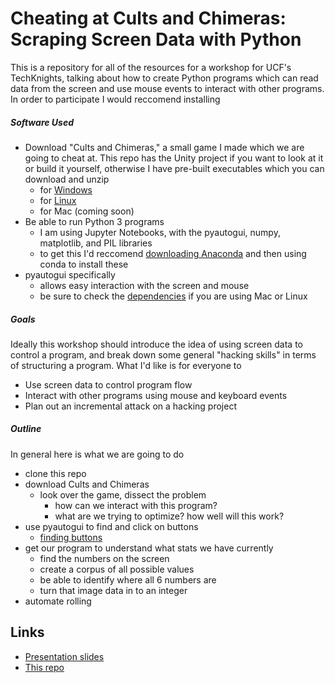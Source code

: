# Cheating at Cults and Chimeras: Scraping Screen Data with Python

This is a repository for all of the resources for a workshop for UCF's TechKnights, talking about how to create Python programs which can read data from the screen and use mouse events to interact with other programs. In order to participate I would reccomend installing

##### Software Used
- Download "Cults and Chimeras," a small game I made which we are going to cheat at. This repo has the Unity project if you want to look at it or build it yourself, otherwise I have pre-built executables which you can download and unzip
    - for [Windows](https://drive.google.com/open?id=1SoFuEkeKwzNMsw0JEi8hfl4YmiHZen81)
    - for [Linux](https://drive.google.com/open?id=1oaVliEpLFPN-MKcb73NXE8UoY9p7xAFt)
    - for Mac (coming soon)
- Be able to run Python 3 programs
    - I am using Jupyter Notebooks, with the pyautogui, numpy, matplotlib, and PIL libraries
    - to get this I'd reccomend [downloading Anaconda](https://www.anaconda.com/distribution/) and then using conda to install these
- pyautogui specifically
    - allows easy interaction with the screen and mouse
    - be sure to check the [dependencies](https://pyautogui.readthedocs.io/en/latest/introduction.html#dependencies) if you are using Mac or Linux

##### Goals

Ideally this workshop should introduce the idea of using screen data to control a program, and break down some general "hacking skills" in terms of structuring a program. What I'd like is for everyone to
- Use screen data to control program flow
- Interact with other programs using mouse and keyboard events
- Plan out an incremental attack on a hacking project

##### Outline

In general here is what we are going to do
- clone this repo
- download Cults and Chimeras
    - look over the game, dissect the problem
        - how can we interact with this program?
        - what are we trying to optimize? how well will this work?
- use pyautogui to find and click on buttons
    - [finding buttons](https://pyautogui.readthedocs.io/en/latest/screenshot.html#the-locate-functions)
- get our program to understand what stats we have currently
    - find the numbers on the screen
    - create a corpus of all possible values
    - be able to identify where all 6 numbers are
    - turn that image data in to an integer
- automate rolling

## Links
- [Presentation slides](https://docs.google.com/presentation/d/15XifeJyLFStVtGvmWxyUkEK6Gd0DIzmATkTRIGPFYwI/edit?usp=sharing)
- [This repo](https://github.com/CodyEthanJordan/TechKnights2019_ScreenScraping)
